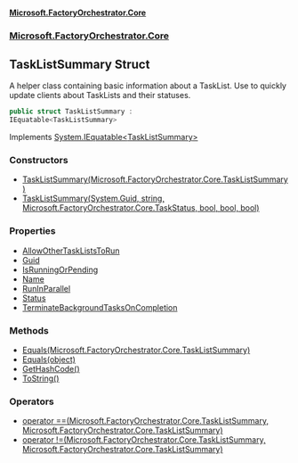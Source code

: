 #### [Microsoft.FactoryOrchestrator.Core](./Microsoft-FactoryOrchestrator-Core.md 'Microsoft.FactoryOrchestrator.Core')
### [Microsoft.FactoryOrchestrator.Core](./Microsoft-FactoryOrchestrator-Core.md 'Microsoft.FactoryOrchestrator.Core')
## TaskListSummary Struct
A helper class containing basic information about a TaskList. Use to quickly update clients about TaskLists and their statuses.  
```csharp
public struct TaskListSummary :
IEquatable<TaskListSummary>
```
Implements [System.IEquatable&lt;](https://docs.microsoft.com/en-us/dotnet/api/System.IEquatable-1 'System.IEquatable')[TaskListSummary](./Microsoft-FactoryOrchestrator-Core-TaskListSummary.md 'Microsoft.FactoryOrchestrator.Core.TaskListSummary')[&gt;](https://docs.microsoft.com/en-us/dotnet/api/System.IEquatable-1 'System.IEquatable')  
### Constructors
- [TaskListSummary(Microsoft.FactoryOrchestrator.Core.TaskListSummary)](./Microsoft-FactoryOrchestrator-Core-TaskListSummary-TaskListSummary(Microsoft-FactoryOrchestrator-Core-TaskListSummary).md 'Microsoft.FactoryOrchestrator.Core.TaskListSummary.TaskListSummary(Microsoft.FactoryOrchestrator.Core.TaskListSummary)')
- [TaskListSummary(System.Guid, string, Microsoft.FactoryOrchestrator.Core.TaskStatus, bool, bool, bool)](./Microsoft-FactoryOrchestrator-Core-TaskListSummary-TaskListSummary(System-Guid_string_Microsoft-FactoryOrchestrator-Core-TaskStatus_bool_bool_bool).md 'Microsoft.FactoryOrchestrator.Core.TaskListSummary.TaskListSummary(System.Guid, string, Microsoft.FactoryOrchestrator.Core.TaskStatus, bool, bool, bool)')
### Properties
- [AllowOtherTaskListsToRun](./Microsoft-FactoryOrchestrator-Core-TaskListSummary-AllowOtherTaskListsToRun.md 'Microsoft.FactoryOrchestrator.Core.TaskListSummary.AllowOtherTaskListsToRun')
- [Guid](./Microsoft-FactoryOrchestrator-Core-TaskListSummary-Guid.md 'Microsoft.FactoryOrchestrator.Core.TaskListSummary.Guid')
- [IsRunningOrPending](./Microsoft-FactoryOrchestrator-Core-TaskListSummary-IsRunningOrPending.md 'Microsoft.FactoryOrchestrator.Core.TaskListSummary.IsRunningOrPending')
- [Name](./Microsoft-FactoryOrchestrator-Core-TaskListSummary-Name.md 'Microsoft.FactoryOrchestrator.Core.TaskListSummary.Name')
- [RunInParallel](./Microsoft-FactoryOrchestrator-Core-TaskListSummary-RunInParallel.md 'Microsoft.FactoryOrchestrator.Core.TaskListSummary.RunInParallel')
- [Status](./Microsoft-FactoryOrchestrator-Core-TaskListSummary-Status.md 'Microsoft.FactoryOrchestrator.Core.TaskListSummary.Status')
- [TerminateBackgroundTasksOnCompletion](./Microsoft-FactoryOrchestrator-Core-TaskListSummary-TerminateBackgroundTasksOnCompletion.md 'Microsoft.FactoryOrchestrator.Core.TaskListSummary.TerminateBackgroundTasksOnCompletion')
### Methods
- [Equals(Microsoft.FactoryOrchestrator.Core.TaskListSummary)](./Microsoft-FactoryOrchestrator-Core-TaskListSummary-Equals(Microsoft-FactoryOrchestrator-Core-TaskListSummary).md 'Microsoft.FactoryOrchestrator.Core.TaskListSummary.Equals(Microsoft.FactoryOrchestrator.Core.TaskListSummary)')
- [Equals(object)](./Microsoft-FactoryOrchestrator-Core-TaskListSummary-Equals(object).md 'Microsoft.FactoryOrchestrator.Core.TaskListSummary.Equals(object)')
- [GetHashCode()](./Microsoft-FactoryOrchestrator-Core-TaskListSummary-GetHashCode().md 'Microsoft.FactoryOrchestrator.Core.TaskListSummary.GetHashCode()')
- [ToString()](./Microsoft-FactoryOrchestrator-Core-TaskListSummary-ToString().md 'Microsoft.FactoryOrchestrator.Core.TaskListSummary.ToString()')
### Operators
- [operator ==(Microsoft.FactoryOrchestrator.Core.TaskListSummary, Microsoft.FactoryOrchestrator.Core.TaskListSummary)](./Microsoft-FactoryOrchestrator-Core-TaskListSummary-op_Equality(Microsoft-FactoryOrchestrator-Core-TaskListSummary_Microsoft-FactoryOrchestrator-Core-TaskListSummary).md 'Microsoft.FactoryOrchestrator.Core.TaskListSummary.op_Equality(Microsoft.FactoryOrchestrator.Core.TaskListSummary, Microsoft.FactoryOrchestrator.Core.TaskListSummary)')
- [operator !=(Microsoft.FactoryOrchestrator.Core.TaskListSummary, Microsoft.FactoryOrchestrator.Core.TaskListSummary)](./Microsoft-FactoryOrchestrator-Core-TaskListSummary-op_Inequality(Microsoft-FactoryOrchestrator-Core-TaskListSummary_Microsoft-FactoryOrchestrator-Core-TaskListSummary).md 'Microsoft.FactoryOrchestrator.Core.TaskListSummary.op_Inequality(Microsoft.FactoryOrchestrator.Core.TaskListSummary, Microsoft.FactoryOrchestrator.Core.TaskListSummary)')
